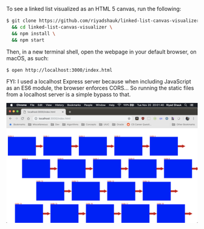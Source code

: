 To see a linked list visualized as an HTML 5 canvas, run the following:

```bash
$ git clone https://github.com/riyadshauk/linked-list-canvas-visualizer.git \
  && cd linked-list-canvas-visualizer \
  && npm install \
  && npm start
```

Then, in a new terminal shell, open the webpage in your default browser, on macOS, as such:
```bash
$ open http://localhost:3000/index.html
```

FYI: I used a localhost Express server because when including JavaScript as an ES6 module, the browser enforces CORS... So running the static files from a localhost server is a simple bypass to that.

![Linked List Visualization viewed from Flux on macOS](https://raw.githubusercontent.com/riyadshauk/linked-list-canvas-visualizer/master/screenshot.png)